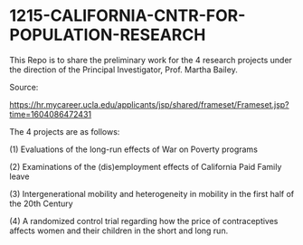 # 1215-CALIFORNIA-CNTR-FOR-POPULATION-RESEARCH

This Repo is to share the preliminary work for the 4 research projects under the direction of the Principal Investigator, Prof. Martha Bailey.

Source:

https://hr.mycareer.ucla.edu/applicants/jsp/shared/frameset/Frameset.jsp?time=1604086472431

The 4 projects are as follows:

(1) Evaluations of the long-run effects of War on Poverty programs

(2) Examinations of the (dis)employment effects of California Paid Family leave

(3) Intergenerational mobility and heterogeneity in mobility in the first half of the 20th Century

(4) A randomized control trial regarding how the price of contraceptives affects women and their children in the short and long run.
